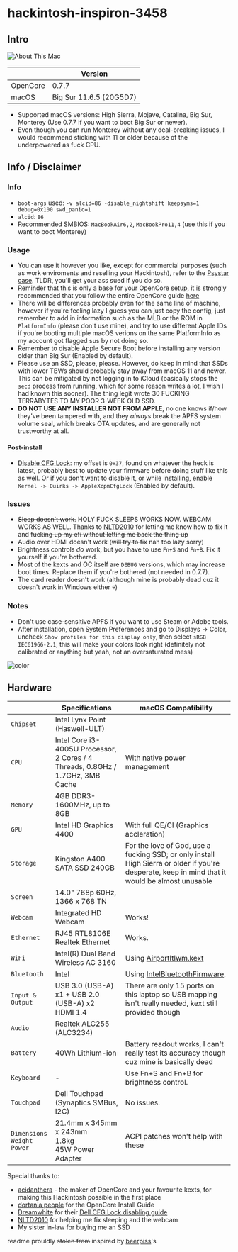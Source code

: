 # hackintosh-inspiron-3458
## Intro
![About This Mac](https://cdn.discordapp.com/attachments/885809091459575828/952168289793110046/unknown.png)

|          | Version                 |
|----------|-------------------------|
| OpenCore | 0.7.7                   |
| macOS    | Big Sur 11.6.5 (20G5D7) |

- Supported macOS versions: High Sierra, Mojave, Catalina, Big Sur, Monterey (Use 0.7.7 if you want to boot Big Sur or newer).
- Even though you can run Monterey without any deal-breaking issues, I would recommend sticking with 11 or older because of the underpowered as fuck CPU.

## Info / Disclaimer
### Info
- `boot-args` used: `-v alcid=86 -disable_nightshift keepsyms=1 debug=0x100 swd_panic=1`
- `alcid`: `86`
- Recommended SMBIOS: `MacBookAir6,2`, `MacBookPro11,4` (use this if you want to boot Monterey)
### Usage
- You can use it however you like, except for commercial purposes (such as work enviroments and reselling your Hackintosh), refer to the [Psystar case](https://en.wikipedia.org/wiki/Psystar_Corporation). TLDR, you'll get your ass sued if you do so.
- Reminder that this is only a base for your OpenCore setup, it is strongly recommended that you follow the entire OpenCore guide [here](https://dortania.github.io/OpenCore-Install-Guide/)
- There will be differences probably even for the same line of machine, however if you're feeling lazy I guess you can just copy the config, just remember to add in information such as the MLB or the ROM in `PlatformInfo` (please don't use mine), and try to use different Apple IDs if you're booting multiple macOS verions on the same PlatformInfo as my account got flagged sus by not doing so.
- Remember to disable Apple Secure Boot before installing any version older than Big Sur (Enabled by default).
- Please use an SSD, please, please. However, do keep in mind that SSDs with lower TBWs should probably stay away from macOS 11 and newer. This can be mitigated by not logging in to iCloud (basically stops the `secd` process from running, which for some reason writes a lot, I wish I had known this sooner). The thing legit wrote 30 FUCKING TERRABYTES TO MY POOR 3-WEEK-OLD SSD.
- **DO NOT USE ANY INSTALLER NOT FROM APPLE**, no one knows if/how they've been tampered with, and they *always* break the APFS system volume seal, which breaks OTA updates, and are generally not trustworthy at all.
#### Post-install
- [Disable CFG Lock](https://github.com/dreamwhite/bios-extraction-guide/tree/master/Dell): my offset is `0x37`, found on whatever the heck is latest, probably best to update your firmware before doing stuff like this as well. Or if you don't want to disable it, or while installing, enable `Kernel -> Quirks -> AppleXcpmCfgLock` (Enabled by default).
### Issues
- ~~Sleep doesn't work.~~ HOLY FUCK SLEEPS WORKS NOW. WEBCAM WORKS AS WELL. Thanks to [NLTD2010](https://github.com/NLTD2010) for letting me know how to fix it and ~~fucking up my efi without letting me back the thing up~~
- Audio over HDMI doesn't work (~~will try to fix~~ nah too lazy sorry)
- Brightness controls *do* work, but you have to use `Fn+S` and `Fn+B`. Fix it yourself if you're bothered.
- Most of the kexts and OC itself are `DEBUG` versions, which may increase boot times. Replace them if you're bothered (not needed in 0.7.7).
- The card reader doesn't work (although mine is probably dead cuz it doesn't work in Windows either :skull:)
### Notes
- Don't use case-sensitive APFS if you want to use Steam or Adobe tools.
- After installation, open System Preferences and go to Displays -> Color, uncheck `Show profiles for this display only`, then select `sRGB IEC61966-2.1`, this will make your colors look right (definitely not calibrated or anything but yeah, not an oversaturated mess)
 
![color](https://media.discordapp.net/attachments/885809091459575828/966112499487346718/unknown.png)
## Hardware

|                                           | Specifications                                                                | macOS Compatibility                                                                                                                   |
| ----------------------------------------- | ----------------------------------------------------------------------------- | --------------------------------------------------------------------------------------------------------------------------------------------- |
| ``Chipset``                               | Intel Lynx Point (Haswell-ULT)                                                               |                                                                                                                                               |
| ``CPU``                                   | Intel Core i3-4005U Processor, 2 Cores / 4 Threads, 0.8GHz / 1.7GHz, 3MB Cache | With native power management                                                                                                                                               |
| ``Memory``                                | 4GB DDR3-1600MHz, up to 8GB                                     |                                                                                                                                               |
| ``GPU``                                   | Intel HD Graphics 4400                                                       | With full QE/CI (Graphics accleration)                                                                                                                                             |                                                                                         |
| ``Storage``                               | Kingston A400 SATA SSD 240GB                                              | For the love of God, use a fucking SSD; or only install High Sierra or older if you're desperate, keep in mind that it would be almost unusable                                                                                                                                              |
| ``Screen``                                | 14.0" 768p 60Hz, 1366 x 768 TN                                            |                                                                                                                                               |
| ``Webcam``                                | Integrated HD Webcam                                                          | Works!                                                                                                                                            |
| ``Ethernet``                              | RJ45 RTL8106E Realtek Ethernet                                                 | Works.                                                                                                                                              |
| ``WiFi``                                  | Intel(R) Dual Band Wireless AC 3160                                                        | Using [AirportItlwm.kext](https://github.com/OpenIntelWireless/itlwm/releases)                                                                |
| ``Bluetooth``                             | Intel                                                                         | Using [IntelBluetoothFirmware](https://openintelwireless.github.io/IntelBluetoothFirmware). |
| ``Input & Output``                        | USB 3.0 (USB-A) x1 + USB 2.0 (USB-A) x2<br>HDMI 1.4                    | There are only 15 ports on this laptop so USB mapping isn't really needed, kext still provided though |
| ``Audio``                            | Realtek ALC255 (ALC3234)                                                      |                                                                                                                                               |
| ``Battery``                               | 40Wh Lithium-ion                                                                  | Battery readout works, I can't really test its accuracy though cuz mine is basically dead                                                                                                                                  |
| ``Keyboard``                              | -                                                                             | Use Fn+S and Fn+B for brightness control.                                                                                                                                              |
| ``Touchpad``                              | Dell Touchpad (Synaptics SMBus, I2C)                                                                | No issues.                                                                                            |
| ``Dimensions``<br>``Weight``<br>``Power`` | 21.4mm x 345mm x 243mm<br>1.8kg<br>45W Power Adapter                        | ACPI patches won't help with these                                                                                                            |

Special thanks to:
- [acidanthera](https://github.com/acidanthera) - the maker of OpenCore and your favourite kexts, for making this Hackintosh possible in the first place
- [dortania people](https://github.com/orgs/dortania/people) for the OpenCore Install Guide
- [Dreamwhite](https://github.com/dreamwhite) for their [Dell CFG Lock disabling guide](https://github.com/dreamwhite/bios-extraction-guide/tree/master/Dell)
- [NLTD2010](https://github.com/NLTD2010) for helping me fix sleeping and the webcam
- My sister in-law for buying me an SSD

readme prouldly ~~stolen from~~ inspired by [beerpiss](https://github.com/beerpiss/dell-vostro-15-3568-hackintosh)'s
